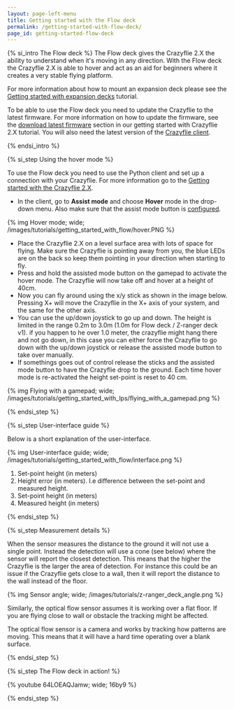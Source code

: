 ```yaml
---
layout: page-left-menu
title: Getting started with the Flow deck
permalink: /getting-started-with-flow-deck/
page_id: getting-started-flow-deck
---
```


{% si_intro The Flow deck %}
The Flow deck gives the Crazyflie 2.X the ability to understand when it's moving in any direction.
With the Flow deck the Crazyflie 2.X is able to hover and act as an aid for beginners where it creates a very stable flying platform.

For more information about how to mount an expansion deck please see the [Getting started with expansion decks](/getting-started-with-expansion-decks/) tutorial.

To be able to use the Flow deck you need to update the Crazyflie to the latest firmware. For more information on how to update the firmware, see the [download latest firmware](/getting-started-with-the-crazyflie-2-0/#latest-fw) section in our getting started with Crazyflie 2.X tutorial.
You will also need the latest version of the [Crazyflie client](https://github.com/bitcraze/crazyflie-clients-python/releases).

{% endsi_intro %}

{% si_step  Using the hover mode %}

To use the Flow deck you need to use the Python client and set up a connection with your Crazyflie.
For more information go to the [Getting started with the Crazyflie 2.X](/getting-started-with-the-crazyflie-2-0/).

* In the client, go to **Assist mode** and choose **Hover** mode in the drop-down menu. Also make sure that the assist mode button is [configured](https://wiki.bitcraze.io/doc:crazyflie:client:pycfclient:index#input_devices).

{% img Hover mode; wide; /images/tutorials/getting_started_with_flow/hover.PNG %}

* Place the Crazyflie 2.X on a level surface area with lots of space for flying.
Make sure the Crazyflie is pointing away from you, the blue LEDs are on the back so keep them pointing in your direction when starting to fly.
* Press and hold the assisted mode button on the gamepad to activate the hover mode. The Crazyflie will now take off and hover at a height of 40cm.
* Now you can fly around using the x/y stick as shown in the image below. Pressing X+ will move the Crazyflie in the X+ axis of your system, and the same for the other axis.
* You can use the up/down joystick to go up and down. The height is limited in the range 0.2m to 3.0m (1.0m for Flow deck / Z-ranger deck v1). if you happen to he over 1.0 meter, the crazyflie might hang there and not go down, in this case you can either force the Crazyflie to go down with the up/down joystick or release the assisted mode button to take over manually.
* If somethings goes out of control release the sticks and the assisted mode button to have the Crazyflie drop to the ground. Each time hover mode is re-activated the height set-point is reset to 40 cm.

{% img Flying with a gamepad; wide; /images/tutorials/getting_started_with_lps/flying_with_a_gamepad.png %}



{% endsi_step %}

{% si_step  User-interface guide %}

Below is a short explanation of the user-interface.

{% img User-interface guide; wide; /images/tutorials/getting_started_with_flow/interface.png %}

1. Set-point height (in meters)
2. Height error (in meters). I.e difference between the set-point and measured height.
3. Set-point height (in meters)
4. Measured height (in meters)

{% endsi_step %}

{% si_step  Measurement details %}

When the sensor measures the distance to the ground it will not use a single point.
Instead the detection will use a cone (see below) where the sensor will report the
closest detection. This means that the higher the Crazyflie is the larger the
area of detection. For instance this could be an issue if the Crazyflie gets
close to a wall, then it will report the distance to the wall instead of the
floor.

{% img Sensor angle; wide; /images/tutorials/z-ranger_deck_angle.png %}

Similarly, the optical flow sensor assumes it is working over a flat floor.
If you are flying close to wall or obstacle the tracking might be affected.

The optical flow sensor is a camera and works by tracking how patterns are moving. This means that it will have a hard time operating over a blank surface.

{% endsi_step %}

{% si_step The Flow deck in action! %}

{% youtube 64LOEAQJamw; wide; 16by9 %}

{% endsi_step %}
